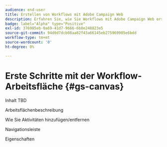 ```yaml
---
audience: end-user
title: Erstellen von Workflows mit Adobe Campaign Web
description: Erfahren Sie, wie Sie Workflows mit Adobe Campaign Web erstellen
badge: label="Alpha" type="Positive"
exl-id: 376985eb-0a69-41d7-9666-6b8e248823e5
source-git-commit: 94d0d7dcb08aa82f43a66145eb275969905e6bdd
workflow-type: tm+mt
source-wordcount: '0'
ht-degree: 0%

---
```


# Erste Schritte mit der Workflow-Arbeitsfläche {#gs-canvas}

Inhalt TBD

Arbeitsflächenbeschreibung

Wie Sie Aktivitäten hinzufügen/entfernen

Navigationsleiste

Eigenschaften
